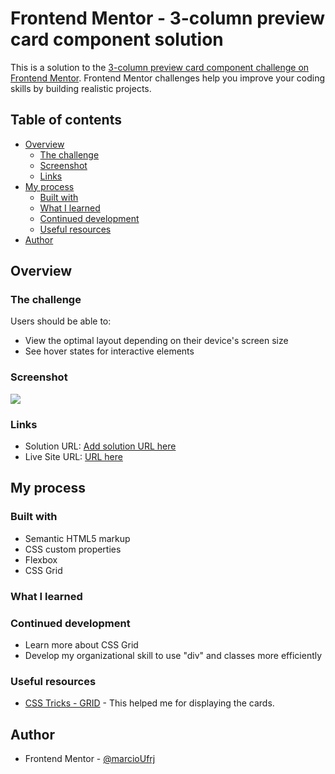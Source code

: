 # Frontend Mentor - 3-column preview card component solution

This is a solution to the [3-column preview card component challenge on Frontend Mentor](https://www.frontendmentor.io/challenges/3column-preview-card-component-pH92eAR2-). Frontend Mentor challenges help you improve your coding skills by building realistic projects. 

## Table of contents

- [Overview](#overview)
  - [The challenge](#the-challenge)
  - [Screenshot](#screenshot)
  - [Links](#links)
- [My process](#my-process)
  - [Built with](#built-with)
  - [What I learned](#what-i-learned)
  - [Continued development](#continued-development)
  - [Useful resources](#useful-resources)
- [Author](#author)

## Overview

### The challenge

Users should be able to:

- View the optimal layout depending on their device's screen size
- See hover states for interactive elements

### Screenshot

![](./screenshot.jpg)


### Links

- Solution URL: [Add solution URL here](https://your-solution-url.com)
- Live Site URL: [URL here](https://marcioufrj.github.io/challenge-newbie-column-preview-card/)

## My process

### Built with

- Semantic HTML5 markup
- CSS custom properties
- Flexbox
- CSS Grid

### What I learned


### Continued development

 - Learn more about CSS Grid
 - Develop my organizational skill to use "div" and classes more efficiently

### Useful resources

- [CSS Tricks - GRID](https://css-tricks.com/snippets/css/complete-guide-grid/) - This helped me for displaying the cards.

## Author

- Frontend Mentor - [@marcioUfrj](https://www.frontendmentor.io/profile/marcioUfrj)